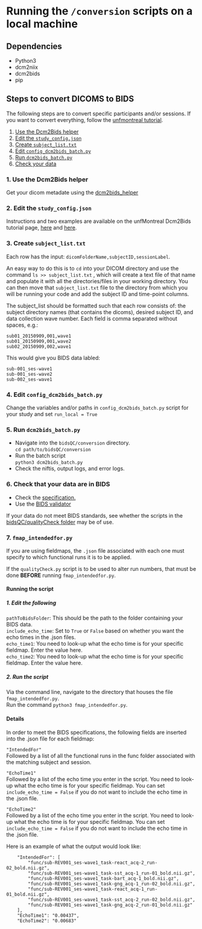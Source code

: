 # Running the `/conversion` scripts on a local machine

## Dependencies

- Python3
- dcm2niix
- dcm2bids
- pip

## Steps to convert DICOMS to BIDS

The following steps are to convert specific participants and/or sessions. If you want to convert everything, follow the [unfmontreal tutorial](https://unfmontreal.github.io/Dcm2Bids/docs/2-tutorial/).

1. [Use the Dcm2Bids helper](#local1)
2. [Edit the `study_config.json` ](#local2)
3. [Create `subject_list.txt`](#local3)
4. [Edit `config_dcm2bids_batch.py`](#local4)
5. [Run `dcm2bids_batch.py`](#local5)
6. [Check your data](#local6)

### 1. Use the Dcm2Bids helper <a name="local1">

Get your dicom metadate using the [dcm2bids_helper](https://unfmontreal.github.io/Dcm2Bids/docs/2-tutorial/#dicom-to-nifti-conversion)

### 2. Edit the `study_config.json` <a name="local2">

Instructions and two examples are available on the unfMontreal Dcm2Bids tutorial page, [here](https://unfmontreal.github.io/Dcm2Bids/docs/3-configuration/) and [here](https://unfmontreal.github.io/Dcm2Bids/docs/2-tutorial/#building-the-configuration-file).

### 3. Create `subject_list.txt` <a name="local3">

Each row has the input: `dicomFolderName,subjectID,sessionLabel`.

An easy way to do this is to `cd` into your DICOM directory and use the command `ls >> subject_list.txt` , which will create a text file of that name and populate it with all the directories/files in your working directory. You can then move that `subject_list.txt` file to the directory from which you will be running your code and add the subject ID and time-point columns.

The subject_list should be formatted such that each row consists of: the subject directory names (that contains the dicoms), desired subject ID, and data collection wave number. Each field is comma separated without spaces, e.g.:

```
sub01_20150909,001,wave1  
sub01_20150909,001,wave2
sub02_20150909,002,wave1
```

This would give you BIDS data labled:
```
sub-001_ses-wave1
sub-001_ses-wave2
sub-002_ses-wave1
```
### 4. Edit `config_dcm2bids_batch.py` <a name="local4">

Change the variables and/or paths in `config_dcm2bids_batch.py` script for your study and set `run_local = True`

### 5. Run `dcm2bids_batch.py` <a name="local4">

- Navigate into the `bidsQC/conversion` directory.  
  `cd path/to/bidsQC/conversion`
- Run the batch script  
  `python3 dcm2bids_batch.py`
- Check the niftis, output logs, and error logs.  

### 6. Check that your data are in BIDS <a name="local6">

- Check the [specification.](https://bids.neuroimaging.io/)
- Use the [BIDS validator](http://incf.github.io/bids-validator)

If your data do not meet BIDS standards, see whether the scripts in the [bidsQC/qualityCheck folder](../qualityCheck) may be of use.

### 7. `fmap_intendedfor.py`

If you are using fieldmaps, the `.json` file associated with each one must specify to which functional runs it is to be applied.  

If the `qualityCheck.py` script is to be used to alter run numbers, that must be done **BEFORE** running `fmap_intendedfor.py`.  

#### Running the script

#####  1. Edit the following
  
`pathToBidsFolder`: This should be the path to the folder containing your BIDS data.  
`include_echo_time`: Set to `True` or `False` based on whether you want the echo times in the .json files.  
`echo_time1`: You need to look-up what the echo time is for your specific fieldmap. Enter the value here.  
`echo_time2`: You need to look-up what the echo time is for your specific fieldmap. Enter the value here.  

##### 2. Run the script

Via the command line, navigate to the directory that houses the file `fmap_intendedfor.py`.  
Run the command `python3 fmap_intendedfor.py`.  
  
#### Details

In order to meet the BIDS specifications, the following fields are inserted into the .json file for each fieldmap:  

`"IntendedFor"`  
Followed by a list of all the functional runs in the func folder associated with the matching subject and session.  

`"EchoTime1"`  
Followed by a list of the echo time you enter in the script. You need to look-up what the echo time is for your specific fieldmap. You can set `include_echo_time = False` if you do not want to include the echo time in the .json file.  

`"EchoTime2"`  
Followed by a list of the echo time you enter in the script. You need to look-up what the echo time is for your specific fieldmap. You can set `include_echo_time = False` if you do not want to include the echo time in the .json file.  

Here is an example of what the output would look like:

```
    "IntendedFor": [
        "func/sub-REV001_ses-wave1_task-react_acq-2_run-02_bold.nii.gz",
        "func/sub-REV001_ses-wave1_task-sst_acq-1_run-01_bold.nii.gz",
        "func/sub-REV001_ses-wave1_task-bart_acq-1_bold.nii.gz",
        "func/sub-REV001_ses-wave1_task-gng_acq-1_run-02_bold.nii.gz",
        "func/sub-REV001_ses-wave1_task-react_acq-1_run-01_bold.nii.gz",
        "func/sub-REV001_ses-wave1_task-sst_acq-2_run-02_bold.nii.gz",
        "func/sub-REV001_ses-wave1_task-gng_acq-2_run-01_bold.nii.gz"
    ],
    "EchoTime1": "0.00437",
    "EchoTime2": "0.00683"
```
